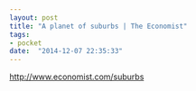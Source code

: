 ```yaml
---
layout: post
title: "A planet of suburbs | The Economist"
tags:
- pocket
date:  "2014-12-07 22:35:33"
---
```


http://www.economist.com/suburbs

